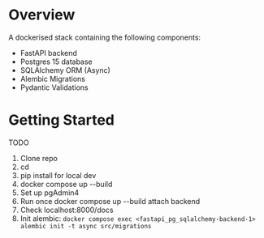 # Overview

A dockerised stack containing the following components:

* FastAPI backend
* Postgres 15 database
* SQLAlchemy ORM (Async)
* Alembic Migrations
* Pydantic Validations

# Getting Started

TODO

1. Clone repo
2. cd
3. pip install for local dev
4. docker compose up --build
5. Set up pgAdmin4
6. Run once docker compose up --build attach backend
7. Check localhost:8000/docs
8. Init alembic: `docker compose exec <fastapi_pg_sqlalchemy-backend-1> alembic init -t async src/migrations`
